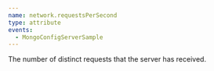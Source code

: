 ```yaml
---
name: network.requestsPerSecond
type: attribute
events:
  - MongoConfigServerSample
---
```


The number of distinct requests that the server has received.